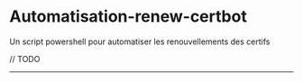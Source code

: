 # Automatisation-renew-certbot
Un script powershell pour automatiser les renouvellements des certifs

// TODO

----------

